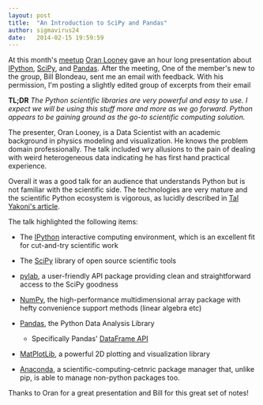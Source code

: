 ```yaml
---
layout: post
title:  "An Introduction to SciPy and Pandas"
author: sigmavirus24
date:   2014-02-15 19:59:59
---
```


At this month's [meetup][] [Oran Looney][olooney] gave an hour long 
presentation about [IPython][], [SciPy][], and [Pandas][]. After the meeting, 
One of the member's new to the group, Bill Blondeau, sent me an email with 
feedback.  With his permission, I'm posting a slightly edited group of 
excerpts from their email

**TL;DR** *The Python scientific libraries are very powerful and easy to use.
I expect we will be using this stuff more and more as we go forward. Python 
appears to be gaining ground as the go-to scientific computing solution.*

The presenter, Oran Looney, is a Data Scientist with an academic background in 
physics modeling and visualization. He knows the problem domain 
professionally. The talk included wry allusions to the pain of dealing with 
weird heterogeneous data indicating he has first hand practical experience.

Overall it was a good talk for an audience that understands Python but is not 
familiar with the scientific side. The technologies are very mature and the 
scientific Python ecosystem is vigorous, as lucidly described in [Tal Yakoni's 
article][lunch].

The talk highlighted the following items:

- The [IPython][] interactive computing environment, which is an excellent fit 
  for cut-and-try scientific work

- The [SciPy][] library of open source scientific tools

- [pylab][], a user-friendly API package providing clean and straightforward 
  access to the SciPy goodness

- [NumPy][], the high-performance multidimensional array package with hefty 
  convenience support methods (linear algebra etc)

- [Pandas][], the Python Data Analysis Library

    - Specifically Pandas' [DataFrame API][dataframe]

- [MatPlotLib][], a powerful 2D plotting and visualization library

- [Anaconda][], a scientific-computing-cetnric package manager that, unlike 
  pip, is able to manage non-python packages too.

Thanks to Oran for a great presentation and Bill for this great set of notes!

[meetup]: http://www.meetup.com/MadPUG/events/160124632/
[olooney]: https://github.com/olooney
[IPython]: http://ipython.org
[SciPy]: http://www.scipy.org
[Pandas]: http://pandas.pydata.org/
[lunch]: http://www.talyarkoni.org/blog/2013/11/18/the-homogenization-of-scientific-computing-or-why-python-is-steadily-eating-other-languages-lunch/
[pylab]: http://wiki.scipy.org/PyLab
[NumPy]: http://www.numpy.org/
[MatPlotLib]: http://matplotlib.org/
[Anaconda]: http://continuum.io/downloads
[dataframe]: http://pandas.pydata.org/pandas-docs/stable/dsintro.html#dataframe
